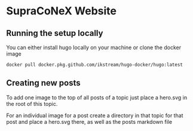 # SupraCoNeX Website

## Running the setup locally

You can either install hugo locally on your machine or clone the docker image

```
docker pull docker.pkg.github.com/ikstream/hugo-docker/hugo:latest
```

## Creating new posts

To add one image to the top of all posts of a topic just place a hero.svg in
the root of this topic.

For an individual image for a post create a directory in that topic for that
post and place a hero.svg there, as well as the posts markdown file
